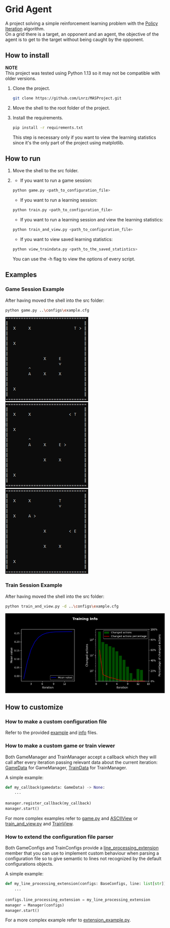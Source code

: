 # Grid Agent

A project solving a simple reinforcement learning problem with the [Policy Iteration](https://en.wikiversity.org/wiki/Reinforcement_Learning/Policy_iteration) algorithm.  
On a grid there is a target, an opponent and an agent, the objective of the agent is to get to the target without being caught by the opponent.

## How to install

**NOTE**  
This project was tested using Python 1.13 so it may not be compatible with older versions.

1. Clone the project.
   ```sh
   git clone https://github.com/Lnrz/MASProject.git
   ```

2. Move the shell to the root folder of the project.

3. Install the requirements.
   ```sh
   pip install -r requirements.txt
   ```
   This step is necessary only if you want to view the learning statistics since it's the only part of the project using matplotlib.

## How to run

1. Move the shell to the src folder.

2. - If you want to run a game session:
   ```sh
   python game.py <path_to_configuration_file>
   ```
   - If you want to run a learning session:
   ```sh
   python train.py <path_to_configuration_file>
   ```
   - If you want to run a learning session and view the learning statistics:
   ```sh
   python train_and_view.py <path_to_configuration_file>
   ```
   - If you want to view saved learning statistics:
   ```sh
   python view_traindata.py <path_to_the_saved_statistics>
   ```
   You can use the -h flag to view the options of every script.

## Examples

### Game Session Example

After having moved the shell into the src folder:
```sh
python game.py ..\configs\example.cfg
```

![First Game Frame](images/game_example1.png "First game frame.")![Second Game Frame](images/game_example2.png "Second game frame.")![Third Game Frame](images/game_example3.png "Third game frame.")

### Train Session Example

After having moved the shell into the src folder:
```sh
python train_and_view.py -d ..\configs\example.cfg
```

![Learning Statistics](images/train_example.png "Learning statistics shown at the end of the learning session.")

## How to customize

### How to make a custom configuration file

Refer to the provided [example](configs/example.cfg) and [info](configs/info.txt) files.

### How to make a custom game or train viewer

Both GameManager and TrainManager accept a callback which they will call after every iteration passing relevant data about the current iteration: [GameData](src/grid_agent/entities/game_manager.py) for GameManager, [TrainData](src/grid_agent/entities/train_manager.py) for TrainManager.

A simple example:
```python
def my_callback(gamedata: GameData) -> None:
    ...

manager.register_callback(my_callback)
manager.start()
```

For more complex examples refer to [game.py](src/game.py) and [ASCIIView](src/grid_agent/views/ascii_view.py) or [train_and_view.py](src/train_and_view.py) and [TrainView](src/grid_agent/views/train_view.py).

### How to extend the configuration file parser

Both GameConfigs and TrainConfigs provide a [line_processing_extension](src/grid_agent/configs/base_configs.py) member that you can use to implement custom behaviour when parsing a configuration file so to give semantic to lines not recognized by the default configurations objects.

A simple example:
```python
def my_line_processing_extension(configs: BaseConfigs, line: list[str]) -> None:
    ...

configs.line_processing_extension = my_line_processing_extension
manager = Manager(configs)
manager.start()
```

For a more complex example refer to [extension_example.py](src/extension_example.py).